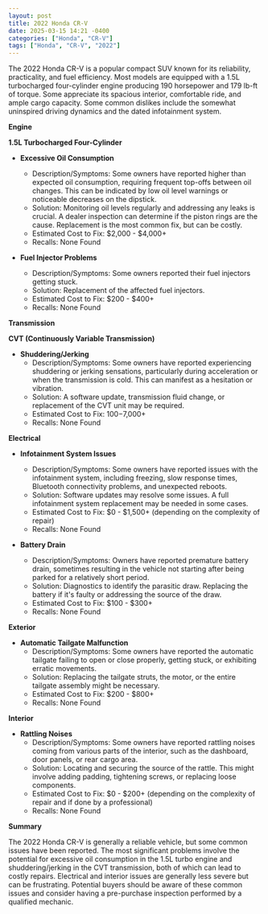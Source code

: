 ```yaml
---
layout: post
title: 2022 Honda CR-V
date: 2025-03-15 14:21 -0400
categories: ["Honda", "CR-V"]
tags: ["Honda", "CR-V", "2022"]
---
```

The 2022 Honda CR-V is a popular compact SUV known for its reliability, practicality, and fuel efficiency. Most models are equipped with a 1.5L turbocharged four-cylinder engine producing 190 horsepower and 179 lb-ft of torque. Some appreciate its spacious interior, comfortable ride, and ample cargo capacity. Some common dislikes include the somewhat uninspired driving dynamics and the dated infotainment system.

**Engine**

**1.5L Turbocharged Four-Cylinder**

*   **Excessive Oil Consumption**
    *   Description/Symptoms: Some owners have reported higher than expected oil consumption, requiring frequent top-offs between oil changes. This can be indicated by low oil level warnings or noticeable decreases on the dipstick.
    *   Solution: Monitoring oil levels regularly and addressing any leaks is crucial. A dealer inspection can determine if the piston rings are the cause. Replacement is the most common fix, but can be costly.
    *   Estimated Cost to Fix: $2,000 - $4,000+
    *   Recalls: None Found

*   **Fuel Injector Problems**
    *   Description/Symptoms: Some owners reported their fuel injectors getting stuck.
    *   Solution: Replacement of the affected fuel injectors.
    *   Estimated Cost to Fix: $200 - $400+
    *   Recalls: None Found

**Transmission**

**CVT (Continuously Variable Transmission)**

*   **Shuddering/Jerking**
    *   Description/Symptoms: Some owners have reported experiencing shuddering or jerking sensations, particularly during acceleration or when the transmission is cold. This can manifest as a hesitation or vibration.
    *   Solution: A software update, transmission fluid change, or replacement of the CVT unit may be required.
    *   Estimated Cost to Fix: $100-$7,000+
    *   Recalls: None Found

**Electrical**

*   **Infotainment System Issues**
    *   Description/Symptoms: Some owners have reported issues with the infotainment system, including freezing, slow response times, Bluetooth connectivity problems, and unexpected reboots.
    *   Solution: Software updates may resolve some issues. A full infotainment system replacement may be needed in some cases.
    *   Estimated Cost to Fix: $0 - $1,500+ (depending on the complexity of repair)
    *   Recalls: None Found

*   **Battery Drain**
    *   Description/Symptoms: Owners have reported premature battery drain, sometimes resulting in the vehicle not starting after being parked for a relatively short period.
    *   Solution: Diagnostics to identify the parasitic draw. Replacing the battery if it's faulty or addressing the source of the draw.
    *   Estimated Cost to Fix: $100 - $300+
    *   Recalls: None Found

**Exterior**

*   **Automatic Tailgate Malfunction**
    *   Description/Symptoms: Some owners have reported the automatic tailgate failing to open or close properly, getting stuck, or exhibiting erratic movements.
    *   Solution: Replacing the tailgate struts, the motor, or the entire tailgate assembly might be necessary.
    *   Estimated Cost to Fix: $200 - $800+
    *   Recalls: None Found

**Interior**

*   **Rattling Noises**
    *   Description/Symptoms: Some owners have reported rattling noises coming from various parts of the interior, such as the dashboard, door panels, or rear cargo area.
    *   Solution: Locating and securing the source of the rattle. This might involve adding padding, tightening screws, or replacing loose components.
    *   Estimated Cost to Fix: $0 - $200+ (depending on the complexity of repair and if done by a professional)
    *   Recalls: None Found

**Summary**

The 2022 Honda CR-V is generally a reliable vehicle, but some common issues have been reported. The most significant problems involve the potential for excessive oil consumption in the 1.5L turbo engine and shuddering/jerking in the CVT transmission, both of which can lead to costly repairs. Electrical and interior issues are generally less severe but can be frustrating. Potential buyers should be aware of these common issues and consider having a pre-purchase inspection performed by a qualified mechanic.

